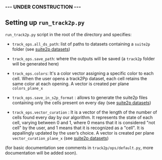 ### --- UNDER CONSTRUCTION ---

## Setting up `run_track2p.py`

`run_track2p.py` script in the root of the directory and specifies:

- `track_ops.all_ds_path`: list of paths to datasets containing a `suite2p` folder (see [suite2p datasets]( https://github.com/juremaj/track2p/blob/main/docs/gui.md#suite2p-dataset-organization))
- `track_ops.save_path`: where the outputs will be saved (a `track2p` folder will be generated here)
-  `track_ops.colors`: It's a color vector assigning a specific color to each cell. When the user opens a track2Pp dataset, each cell retains the same color at each opening.
A vector is created per plane `colors_plane_x`
  
- `track_ops.save_in_s2p_format` :  allows to generate the suite2p files containing only the cells present on every day (see [suite2p datasets]( https://github.com/juremaj/track2p/blob/main/docs/gui.md#suite2p-dataset-organization))
- `track_ops.vector_curation` : It is a vector of the length of the number of cells found every day by our algorithm. It represents the state of each cell, varying between 0 and 1, where 0 means that it is considered "not cell" by the user, and 1 means that it is recognized as a "cell". It is appallingly updated by the user’s choice. 
A vector is created per plane `vector_curation_plane_x`
  (see [suite2p datasets]( https://github.com/juremaj/track2p/blob/main/docs/gui.md#suite2p-dataset-organization))


(for basic documentation see comments in `track2p/ops/default.py`, more documentation will be added soon).

